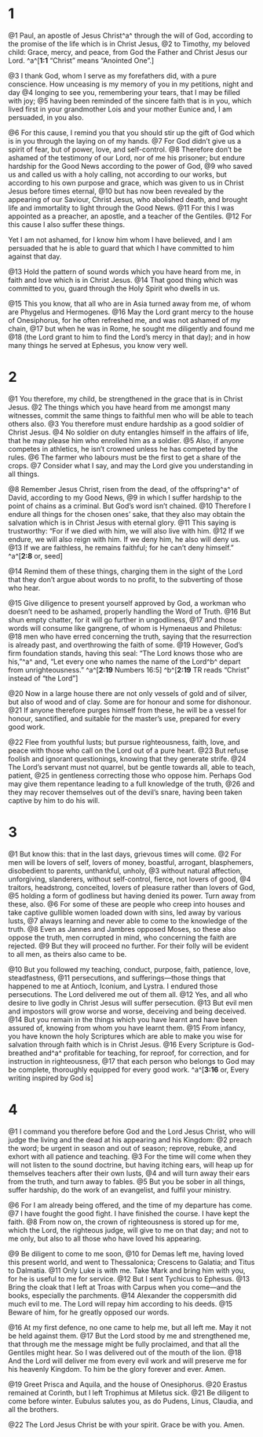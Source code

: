 # 1 
@1 Paul, an apostle of Jesus Christ^a^ through the will of God, according to the promise of the life which is in Christ Jesus, @2 to Timothy, my beloved child: Grace, mercy, and peace, from God the Father and Christ Jesus our Lord. 
^a^[**1:1** “Christ” means “Anointed One”.]

@3 I thank God, whom I serve as my forefathers did, with a pure conscience. How unceasing is my memory of you in my petitions, night and day @4 longing to see you, remembering your tears, that I may be filled with joy; @5 having been reminded of the sincere faith that is in you, which lived first in your grandmother Lois and your mother Eunice and, I am persuaded, in you also. 

@6 For this cause, I remind you that you should stir up the gift of God which is in you through the laying on of my hands. @7 For God didn’t give us a spirit of fear, but of power, love, and self-control. @8 Therefore don’t be ashamed of the testimony of our Lord, nor of me his prisoner; but endure hardship for the Good News according to the power of God, @9 who saved us and called us with a holy calling, not according to our works, but according to his own purpose and grace, which was given to us in Christ Jesus before times eternal, @10 but has now been revealed by the appearing of our Saviour, Christ Jesus, who abolished death, and brought life and immortality to light through the Good News. @11 For this I was appointed as a preacher, an apostle, and a teacher of the Gentiles. @12 For this cause I also suffer these things. 

Yet I am not ashamed, for I know him whom I have believed, and I am persuaded that he is able to guard that which I have committed to him against that day. 

@13 Hold the pattern of sound words which you have heard from me, in faith and love which is in Christ Jesus. @14 That good thing which was committed to you, guard through the Holy Spirit who dwells in us. 

@15 This you know, that all who are in Asia turned away from me, of whom are Phygelus and Hermogenes. @16 May the Lord grant mercy to the house of Onesiphorus, for he often refreshed me, and was not ashamed of my chain, @17 but when he was in Rome, he sought me diligently and found me @18 (the Lord grant to him to find the Lord’s mercy in that day); and in how many things he served at Ephesus, you know very well. 

# 2 
@1 You therefore, my child, be strengthened in the grace that is in Christ Jesus. @2 The things which you have heard from me amongst many witnesses, commit the same things to faithful men who will be able to teach others also. @3 You therefore must endure hardship as a good soldier of Christ Jesus. @4 No soldier on duty entangles himself in the affairs of life, that he may please him who enrolled him as a soldier. @5 Also, if anyone competes in athletics, he isn’t crowned unless he has competed by the rules. @6 The farmer who labours must be the first to get a share of the crops. @7 Consider what I say, and may the Lord give you understanding in all things. 

@8 Remember Jesus Christ, risen from the dead, of the offspring^a^ of David, according to my Good News, @9 in which I suffer hardship to the point of chains as a criminal. But God’s word isn’t chained. @10 Therefore I endure all things for the chosen ones’ sake, that they also may obtain the salvation which is in Christ Jesus with eternal glory. @11 This saying is trustworthy: “For if we died with him, we will also live with him. @12 If we endure, we will also reign with him. If we deny him, he also will deny us. @13 If we are faithless, he remains faithful; for he can’t deny himself.” 
^a^[**2:8** or, seed]

@14 Remind them of these things, charging them in the sight of the Lord that they don’t argue about words to no profit, to the subverting of those who hear. 

@15 Give diligence to present yourself approved by God, a workman who doesn’t need to be ashamed, properly handling the Word of Truth. @16 But shun empty chatter, for it will go further in ungodliness, @17 and those words will consume like gangrene, of whom is Hymenaeus and Philetus: @18 men who have erred concerning the truth, saying that the resurrection is already past, and overthrowing the faith of some. @19 However, God’s firm foundation stands, having this seal: “The Lord knows those who are his,”^a^ and, “Let every one who names the name of the Lord^b^ depart from unrighteousness.” 
^a^[**2:19** Numbers 16:5] ^b^[**2:19** TR reads “Christ” instead of “the Lord”]

@20 Now in a large house there are not only vessels of gold and of silver, but also of wood and of clay. Some are for honour and some for dishonour. @21 If anyone therefore purges himself from these, he will be a vessel for honour, sanctified, and suitable for the master’s use, prepared for every good work. 

@22 Flee from youthful lusts; but pursue righteousness, faith, love, and peace with those who call on the Lord out of a pure heart. @23 But refuse foolish and ignorant questionings, knowing that they generate strife. @24 The Lord’s servant must not quarrel, but be gentle towards all, able to teach, patient, @25 in gentleness correcting those who oppose him. Perhaps God may give them repentance leading to a full knowledge of the truth, @26 and they may recover themselves out of the devil’s snare, having been taken captive by him to do his will. 

# 3 
@1 But know this: that in the last days, grievous times will come. @2 For men will be lovers of self, lovers of money, boastful, arrogant, blasphemers, disobedient to parents, unthankful, unholy, @3 without natural affection, unforgiving, slanderers, without self-control, fierce, not lovers of good, @4 traitors, headstrong, conceited, lovers of pleasure rather than lovers of God, @5 holding a form of godliness but having denied its power. Turn away from these, also. @6 For some of these are people who creep into houses and take captive gullible women loaded down with sins, led away by various lusts, @7 always learning and never able to come to the knowledge of the truth. @8 Even as Jannes and Jambres opposed Moses, so these also oppose the truth, men corrupted in mind, who concerning the faith are rejected. @9 But they will proceed no further. For their folly will be evident to all men, as theirs also came to be. 

@10 But you followed my teaching, conduct, purpose, faith, patience, love, steadfastness, @11 persecutions, and sufferings—those things that happened to me at Antioch, Iconium, and Lystra. I endured those persecutions. The Lord delivered me out of them all. @12 Yes, and all who desire to live godly in Christ Jesus will suffer persecution. @13 But evil men and impostors will grow worse and worse, deceiving and being deceived. @14 But you remain in the things which you have learnt and have been assured of, knowing from whom you have learnt them. @15 From infancy, you have known the holy Scriptures which are able to make you wise for salvation through faith which is in Christ Jesus. @16 Every Scripture is God-breathed and^a^ profitable for teaching, for reproof, for correction, and for instruction in righteousness, @17 that each person who belongs to God may be complete, thoroughly equipped for every good work.
^a^[**3:16** or, Every writing inspired by God is] 

# 4 
@1 I command you therefore before God and the Lord Jesus Christ, who will judge the living and the dead at his appearing and his Kingdom: @2 preach the word; be urgent in season and out of season; reprove, rebuke, and exhort with all patience and teaching. @3 For the time will come when they will not listen to the sound doctrine, but having itching ears, will heap up for themselves teachers after their own lusts, @4 and will turn away their ears from the truth, and turn away to fables. @5 But you be sober in all things, suffer hardship, do the work of an evangelist, and fulfil your ministry. 

@6 For I am already being offered, and the time of my departure has come. @7 I have fought the good fight. I have finished the course. I have kept the faith. @8 From now on, the crown of righteousness is stored up for me, which the Lord, the righteous judge, will give to me on that day; and not to me only, but also to all those who have loved his appearing. 

@9 Be diligent to come to me soon, @10 for Demas left me, having loved this present world, and went to Thessalonica; Crescens to Galatia; and Titus to Dalmatia. @11 Only Luke is with me. Take Mark and bring him with you, for he is useful to me for service. @12 But I sent Tychicus to Ephesus. @13 Bring the cloak that I left at Troas with Carpus when you come—and the books, especially the parchments. @14 Alexander the coppersmith did much evil to me. The Lord will repay him according to his deeds. @15 Beware of him, for he greatly opposed our words. 

@16 At my first defence, no one came to help me, but all left me. May it not be held against them. @17 But the Lord stood by me and strengthened me, that through me the message might be fully proclaimed, and that all the Gentiles might hear. So I was delivered out of the mouth of the lion. @18 And the Lord will deliver me from every evil work and will preserve me for his heavenly Kingdom. To him be the glory forever and ever. Amen. 

@19 Greet Prisca and Aquila, and the house of Onesiphorus. @20 Erastus remained at Corinth, but I left Trophimus at Miletus sick. @21 Be diligent to come before winter. Eubulus salutes you, as do Pudens, Linus, Claudia, and all the brothers. 

@22 The Lord Jesus Christ be with your spirit. Grace be with you. Amen. 
